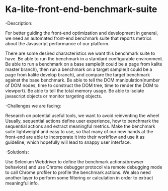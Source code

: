 # Ka-lite-front-end-benchmark-suite
-Description:

For better guiding the front-end optimization and development in general, we need an automated front-end benchmark suite that reports metrics about the Javascript performance of our platform.

There are some desired characteristics we want this benchmark suite to have.
Be able to run the benchmark in a standard configurable environment.
Be able to run a benchmark on a base sample(it could be a page from kalite master branch), then run a benchmark on a target sample(it could be a page from kalite develop branch), and compare the target benchmark against the base benchmark.
Be able to tell the DOM manipulation(number of DOM nodes, time to construct the DOM tree, time to render the DOM to viewport).
Be able to tell the total memory usage.
Be able to isolate javascript objects or monitor targeting objects.

-Challenges we are facing:

Research on potential useful tools, we want to avoid reinventing the wheel
Usually, sequential actions define user experience, how to benchmark the sequential actions and extract meaningful metrics.
Make the benchmark suite lightweight and easy to use, so that many of our new hands at the front-end are able to incorporate it into their workflow and use it as guideline, which hopefully will lead to snappy user interface.

-Solutionis:

Use Selenium Webdriver to define the benchmark actions(browser behaviors) and use Chrome debugger protocol via remote debugging mode to call Chrome profiler to profile the benchmark actions. We also need another layer to perform some filtering or calculation in order to extract meaningful info.
